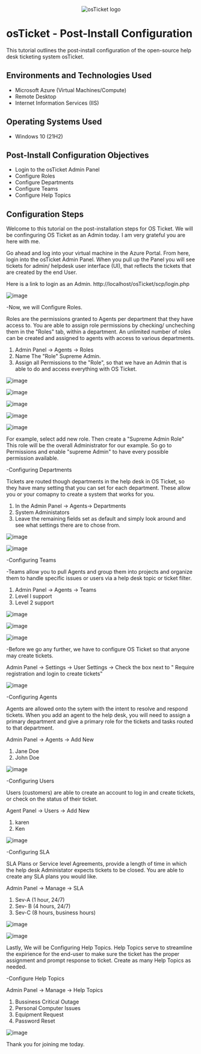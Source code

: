 <p align="center">
<img src="https://i.imgur.com/Clzj7Xs.png" alt="osTicket logo"/>
</p>

<h1>osTicket - Post-Install Configuration</h1>
This tutorial outlines the post-install configuration of the open-source help desk ticketing system osTicket.<br />


<h2>Environments and Technologies Used</h2>

- Microsoft Azure (Virtual Machines/Compute)
- Remote Desktop
- Internet Information Services (IIS)

<h2>Operating Systems Used </h2>

- Windows 10</b> (21H2)

<h2>Post-Install Configuration Objectives</h2>

- Login to the osTicket Admin Panel
- Configure Roles
- Configure Departments
- Configure Teams
- Configure Help Topics

<h2>Configuration Steps</h2>

Welcome to this tutorial on the post-installation steps for OS Ticket. We will be confinguring OS Ticket as an Admin today. I am very grateful you are here with me.

Go ahead and log into your virtual machine in the Azure Portal. From here, login into the osTicket Admin Panel.  When you pull up the Panel you will see tickets for admin/ helpdesk user interface (UI), that reflects the tickets that are created by the end User. 

Here is a link to login as an Admin.
http://localhost/osTicket/scp/login.php

![image](https://github.com/emodjeska/osticket-prereqs/assets/143763072/a3c390e5-cf94-4d31-a88a-522791f523af)

-Now, we will Configure Roles.

Roles are the permissions granted to Agents per department that they have access to. You are able to assign role permissions by checking/ uncheching them in the "Roles" tab, within a department. An unlimited number of roles can be created and assigned to agents with access to various departments. 

1. Admin Panel -> Agents -> Roles
2. Name The "Role" Supreme Admin.
3. Assign all Permissions to the "Role", so that we have an Admin that is able to do and access everything with OS Ticket.

![image](https://github.com/emodjeska/post-install-config/assets/143763072/bc476e7f-691f-4d57-a3d2-37d0e13ba280)

![image](https://github.com/emodjeska/post-install-config/assets/143763072/0f6df0e4-5bbd-4279-beb2-8e44d4327614)

![image](https://github.com/emodjeska/post-install-config/assets/143763072/6af89808-d311-4db1-8e03-e11307ecc0d0)

![image](https://github.com/emodjeska/post-install-config/assets/143763072/ab6e8015-289e-4d4c-8d5e-7d8b7b116bdb)

![image](https://github.com/emodjeska/post-install-config/assets/143763072/33b0c496-b468-43a0-a0c3-8269d117e07e)

For example, select add new role. Then create a "Supreme Admin Role" This role will be the overall Administrator for our example. So go to Permissions and enable "supreme Admin" to have every possible permission available.

-Configuring Departments

Tickets are routed though departments in the help desk in OS Ticket, so they have many setting that you can set for each department. These allow you or your comapny to create a system that works for you.

1. In the Admin Panel -> Agents-> Departments
2. System Administators
3. Leave the remaining fields set as default and simply look around and see what settings there are to chose from.

![image](https://github.com/emodjeska/post-install-config/assets/143763072/852c63b3-5584-47af-ad63-fd47b0ded126)

![image](https://github.com/emodjeska/post-install-config/assets/143763072/326513ef-88ff-4eb0-ab36-f0d31f494943)

-Configuring Teams

-Teams allow you to pull Agents and group them into projects and organize them to handle specific issues or users via a help desk topic or ticket filter.

1. Admin Panel -> Agents -> Teams
2. Level l support
3. Level 2 support

![image](https://github.com/emodjeska/post-install-config/assets/143763072/aac74d91-5384-4d9e-8ff8-7b4adfb71b63)

![image](https://github.com/emodjeska/post-install-config/assets/143763072/26c3b42e-b0d0-4c21-bd99-9a128d0c5e29)

![image](https://github.com/emodjeska/post-install-config/assets/143763072/b719ef84-59fc-47ec-8562-fb2c9d4b0ca1)

-Before we go any further, we have to configure OS Ticket so that anyone may create tickets.

Admin Panel -> Settings -> User Settings -> Check the box next to " Require registration and login to create tickets"

![image](https://github.com/emodjeska/post-install-config/assets/143763072/8e611810-0b8e-4e95-9020-93de22342668)

-Configuring Agents

Agents are allowed onto the sytem with the intent to resolve and respond tickets. When you add an agent to the help desk, you will need to assign a primary department and give a primary role for the tickets and tasks routed to that department.

Admin Panel -> Agents -> Add New
1. Jane Doe
2. John Doe

![image](https://github.com/emodjeska/post-install-config/assets/143763072/712187c0-c010-4d63-bf41-596112d23b66)


-Configuring Users

Users (customers) are able to create an account to log in and  create tickets, or check on the status of their ticket.

Agent Panel -> Users -> Add New
1. karen
2. Ken

![image](https://github.com/emodjeska/post-install-config/assets/143763072/7107ed5f-72ab-4bc6-abfd-9cbbeb441be1)

-Configuring SLA

SLA Plans or Service level Agreements, provide a length of time in which the help desk Administator expects tickets to be closed. You are able to create any SLA plans you would like.

Admin Panel -> Manage -> SLA

1. Sev-A (1 hour, 24/7)
2. Sev- B (4 hours, 24/7)
3. Sev-C (8 hours, business hours)

![image](https://github.com/emodjeska/post-install-config/assets/143763072/bf2a9c78-58f8-4b75-85a2-0e26960c8344)

![image](https://github.com/emodjeska/post-install-config/assets/143763072/8fc84ad6-02fa-43ad-b98f-41c0d675ff7d)

Lastly, We will be Configuring Help Topics. Help Topics serve to streamline the expirience for the end-user to make sure the ticket has the proper assignment and prompt response to ticket. Create as many Help Topics as needed.

-Configure Help Topics

Admin Panel -> Manage -> Help Topics

1. Bussiness Critical Outage
2. Personal Computer Issues
3. Equipment Request
4. Password Reset

![image](https://github.com/emodjeska/post-install-config/assets/143763072/17ea0bef-c0d4-4721-8891-7367181729c4)

Thank you for joining me today.
